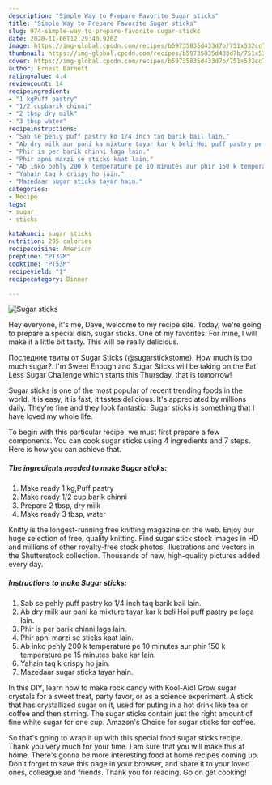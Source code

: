 ```yaml
---
description: "Simple Way to Prepare Favorite Sugar sticks"
title: "Simple Way to Prepare Favorite Sugar sticks"
slug: 974-simple-way-to-prepare-favorite-sugar-sticks
date: 2020-11-06T12:29:40.926Z
image: https://img-global.cpcdn.com/recipes/b59735835d433d7b/751x532cq70/sugar-sticks-recipe-main-photo.jpg
thumbnail: https://img-global.cpcdn.com/recipes/b59735835d433d7b/751x532cq70/sugar-sticks-recipe-main-photo.jpg
cover: https://img-global.cpcdn.com/recipes/b59735835d433d7b/751x532cq70/sugar-sticks-recipe-main-photo.jpg
author: Ernest Barnett
ratingvalue: 4.4
reviewcount: 14
recipeingredient:
- "1 kgPuff pastry"
- "1/2 cupbarik chinni"
- "2 tbsp dry milk"
- "3 tbsp water"
recipeinstructions:
- "Sab se pehly puff pastry ko 1/4 inch taq barik bail lain."
- "Ab dry milk aur pani ka mixture tayar kar k beli Hoi puff pastry pe laga lain."
- "Phir is per barik chinni laga lain."
- "Phir apni marzi se sticks kaat lain."
- "Ab inko pehly 200 k temperature pe 10 minutes aur phir 150 k temperature pe 15 minutes bake kar lain."
- "Yahain taq k crispy ho jain."
- "Mazedaar sugar sticks tayar hain."
categories:
- Recipe
tags:
- sugar
- sticks

katakunci: sugar sticks 
nutrition: 295 calories
recipecuisine: American
preptime: "PT32M"
cooktime: "PT53M"
recipeyield: "1"
recipecategory: Dinner

---
```



![Sugar sticks](https://img-global.cpcdn.com/recipes/b59735835d433d7b/751x532cq70/sugar-sticks-recipe-main-photo.jpg)

Hey everyone, it's me, Dave, welcome to my recipe site. Today, we're going to prepare a special dish, sugar sticks. One of my favorites. For mine, I will make it a little bit tasty. This will be really delicious.

Последние твиты от Sugar Sticks (@sugarstickstome). How much is too much sugar?. I&#39;m Sweet Enough and Sugar Sticks will be taking on the Eat Less Sugar Challenge which starts this Thursday, that is tomorrow!

Sugar sticks is one of the most popular of recent trending foods in the world. It is easy, it is fast, it tastes delicious. It's appreciated by millions daily. They're fine and they look fantastic. Sugar sticks is something that I have loved my whole life.


To begin with this particular recipe, we must first prepare a few components. You can cook sugar sticks using 4 ingredients and 7 steps. Here is how you can achieve that.

<!--inarticleads1-->

##### The ingredients needed to make Sugar sticks:

1. Make ready 1 kg,Puff pastry
1. Make ready 1/2 cup,barik chinni
1. Prepare 2 tbsp, dry milk
1. Make ready 3 tbsp, water


Knitty is the longest-running free knitting magazine on the web. Enjoy our huge selection of free, quality knitting. Find sugar stick stock images in HD and millions of other royalty-free stock photos, illustrations and vectors in the Shutterstock collection. Thousands of new, high-quality pictures added every day. 

<!--inarticleads2-->

##### Instructions to make Sugar sticks:

1. Sab se pehly puff pastry ko 1/4 inch taq barik bail lain.
1. Ab dry milk aur pani ka mixture tayar kar k beli Hoi puff pastry pe laga lain.
1. Phir is per barik chinni laga lain.
1. Phir apni marzi se sticks kaat lain.
1. Ab inko pehly 200 k temperature pe 10 minutes aur phir 150 k temperature pe 15 minutes bake kar lain.
1. Yahain taq k crispy ho jain.
1. Mazedaar sugar sticks tayar hain.


In this DIY, learn how to make rock candy with Kool-Aid! Grow sugar crystals for a sweet treat, party favor, or as a science experiment. A stick that has crystallized sugar on it, used for puting in a hot drink like tea or coffee and then stirring. The sugar sticks contain just the right amount of fine white sugar for one cup. Amazon&#39;s Choice for sugar sticks for coffee. 

So that's going to wrap it up with this special food sugar sticks recipe. Thank you very much for your time. I am sure that you will make this at home. There's gonna be more interesting food at home recipes coming up. Don't forget to save this page in your browser, and share it to your loved ones, colleague and friends. Thank you for reading. Go on get cooking!
